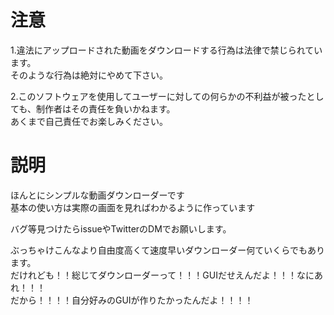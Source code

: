 # 注意
1.違法にアップロードされた動画をダウンロードする行為は法律で禁じられています。  
そのような行為は絶対にやめて下さい。  

2.このソフトウェアを使用してユーザーに対しての何らかの不利益が被ったとしても、制作者はその責任を負いかねます。  
あくまで自己責任でお楽しみください。  

# 説明
ほんとにシンプルな動画ダウンローダーです  
基本の使い方は実際の画面を見ればわかるように作っています

バグ等見つけたらissueやTwitterのDMでお願いします。
  
  
ぶっちゃけこんなより自由度高くて速度早いダウンローダー何ていくらでもあります。  
だけれども！！総じてダウンローダーって！！！GUIだせえんだよ！！！なにあれ！！！  
だから！！！！自分好みのGUIが作りたかったんだよ！！！！  
